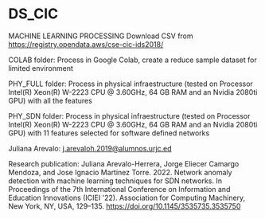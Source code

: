 # DS_CIC
MACHINE LEARNING PROCESSING 
Download CSV from https://registry.opendata.aws/cse-cic-ids2018/

COLAB folder:
Process in Google Colab, create a reduce sample dataset for limited environment

PHY_FULL folder:
Process in physical infraestructure (tested on Processor Intel(R) Xeon(R) W-2223 CPU @ 3.60GHz, 64 GB RAM and an Nvidia 2080ti GPU) with all the features


PHY_SDN folder:
Process in physical infraestructure (tested on Processor Intel(R) Xeon(R) W-2223 CPU @ 3.60GHz, 64 GB RAM and an Nvidia 2080ti GPU) with 11 features selected for software defined networks

Juliana Arevalo: j.arevaloh.2019@alumnos.urjc.ed

Research publication:
Juliana Arevalo-Herrera, Jorge Eliecer Camargo Mendoza, and Jose Ignacio Martinez Torre. 2022. Network anomaly detection with machine learning techniques for SDN networks. In Proceedings of the 7th International Conference on Information and Education Innovations (ICIEI '22). Association for Computing Machinery, New York, NY, USA, 129–135. https://doi.org/10.1145/3535735.3535750
